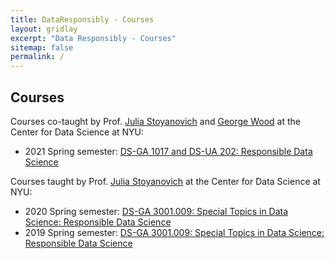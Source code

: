 ```yaml
---
title: DataResponsibly - Courses
layout: gridlay
excerpt: "Data Responsibly - Courses"
sitemap: false
permalink: /
---
```



## Courses


Courses co-taught by Prof. [Julia Stoyanovich](http://stoyanovich.org/) and [George Wood](http://gwood.me) at the Center for Data Science at NYU:
* 2021 Spring semester: [DS-GA 1017 and DS-UA 202: Responsible Data Science](https://dataresponsibly.github.io/rds/)

Courses taught by Prof. [Julia Stoyanovich](http://stoyanovich.org/) at the Center for Data Science at NYU:
* 2020 Spring semester: [DS-GA 3001.009: Special Topics in Data Science: Responsible Data Science](https://dataresponsibly.github.io/courses/spring20)
* 2019 Spring semester: [DS-GA 3001.009: Special Topics in Data Science: Responsible Data Science](https://dataresponsibly.github.io/courses/spring19)

















































